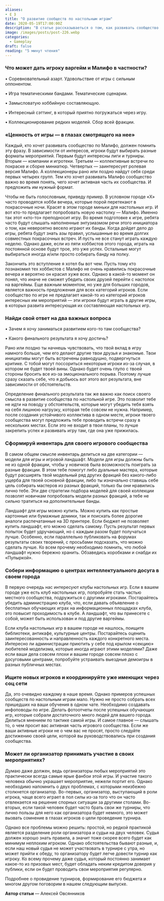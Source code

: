 ```yaml
---
aliases: 
- ⟪ ⟫
title: "О развитие сообществ по настольным играм"
date: 2020-05-19T17:00:00Z
description: "В cтатье рассказываеться о том, как развивать сообщество по настольным играм, как привлечь игровую аудиторию и найти помещение для клуба."
image: /images/posts/post-226.webp
categories:
  - Gameplay
draft: false
reading: "5 минут чтения"
---
```


### Что может дать игроку варгейм и Малифо в частности?

• Соревновательный азарт. Удовольствие от игры с сильным оппонентом.

• Игра тематическими бандами. Тематические сценарии.

• Замысловатую хоббийную составляющую.

• Интересный сэттинг, в который приятно погружаться через игру.

• Коллекционирование редких моделей. Сбор всей фракции.

### «Ценность от игры — в глазах смотрящего на нее»

Каждый, кто хочет развивать сообщество по Малифо, должен помнить эту фразу. В зависимости от интересов, игроки будут выбирать разные форматы мероприятий. Первым будут интересны лиги и турниры. Вторым — компании и игротеки. Третьем — коллективные встречи по покраске и сборке миниатюр. Четвертых — заинтересует ролевая версия Малифо. А коллекционеры рано или поздно найдут себя среди первых четырех групп. Тем кто хочет развивать Малифо сообщество важно во время понять, чего хочет активная часть их сообщества. И предложить им нужный формат.

Чтобы не быть голословным, приведу пример. В условном городе «Х» часто проводятся хобби вечера, которые порой перетекают в покрасочные ночи. Красят в этом городе миньки для настольных игр. И вот кто-то предлагает попробовать новую настолку — Малифо. Именно так этот «кто-то» преподносит игру. Во время подготовке к игре, ребята часто будут слышать наполненные энтузиазмом речи этого инициатора о том, как невероятно весело играют их банды. Когда дойдет дело до игры, ребята будут знать азы правил, услышанные во время долгих совместных покрасочных встреч. И пусть не все станут играть каждую неделю. Однако даже, если из пяти хоббистов этого города, играть на постоянной основе будут трое, это уже успех. Остальные могут выбираться иногда и/или просто собирать банду на полку.

Закончить это вступление я хотел бы вот чем. Пусть тому кто познакомил тех хоббистов с Малифо не очень нравились покрасочные вечера и вероятно он красил хуже всех. Однако в какой-то момент он понял, что иначе не сможет убедить своих друзей перейти с настолок на варгеймы. Еще важным моментом, но уже для больших городов, является важность предложения для всех категорий игроков. Если сообщество по игре не предлагает какой-то из категорий игроков интересных им мероприятий — эти игроки будут играть в другие игры, в которых развита интересующая их составляющая настольных игр.

### Найди свой ответ на два важных вопроса

• Зачем я хочу заниматься развитием кого-то там сообщества?

• Какого финального результата я хочу достичь?

Рано или поздно ты начнешь чувствовать, что твой вклад в игру намного больше, чем его делают другие твои друзья и знакомые. Твои инициативы могут быть встречены равнодушно, подвергнуться критике. С тобой могут поссориться некоторые игроки из-за случая, в котором не будет твоей вины. Однако будет очень глупо с твоей стороны бросить все из-за эмоционального порыва. Поэтому лучше сразу сказать себе, что я добьюсь вот этого вот результата, вне зависимости от обстоятельств.

Определение финального результата так же важно как поиск своего смысла в развитие сообщества по настольной игре. Это позволит тебе не идти на поводу у обстоятельств, которые могут убедить тебя взять на себя лишнюю нагрузку, которая тебе совсем не нужна. Например, после создания устойчивого коллектива в одном месте, игроки твоего сообщества могут предложить тебе проводить встречи сразу в нескольких местах. Если это не входит в твои планы, то лучше закрепить успех и развивать игру там, где она уже прижилась.

### Сформируй инвентарь для своего игрового сообщества

В самом общем смысле инвентарь делиться на две категории — модели для игры и игровой ландшафт. Модели для игры должны быть не из одной фракции, чтобы у новичков была возможность поиграть за разные фракции. В этом тебе помогут либо дуальные мастера, которые будут расширять твой модельный ряд других фракций без какого-либо ущерба для твоей основной фракции, либо ты изначально ставишь себе цель собирать мастеров из разных фракций, только бы они нравились лично тебе. Эти две стратегии подбора моделей для своей коллекции позволят новичкам попробовать модели разных фракций, а тебе не сильно тратиться на дополнительные банды.

Ландшафт для игры можно купить. Можно купить как простые картонные или бумажные домики, так и поискать более дорогие аналоги распечатанные на 3D принтере. Если бюджет не позволяет купить ландшафт, его можно сделать самому. Пусть результат первых попыток будет удручающий, но с каждым разом будет получаться лучше. Особенно, если параллельно публиковать на форумах результаты своих творений, с просьбами подсказать, что можно сделать лучше. Ко всем прочему необходимо помнить, что любой ландшафт нужно бережно хранить. Обзаведись коробками и снабди их «Пупыркой».

### Собери информацию о центрах интеллектуального досуга в своем города

В первую очередь нас интересуют клубы настольных игр. Если в вашем городе уже есть клуб настольных игр, попробуйте стать частью местного сообщества, подружиться с другими игроками. Постарайтесь убедить администрацию клуба, что, если давать объявление о бесплатных обучающих играх на информационных площадках клуба, это повысит проходимость в клубе. А ландшафт, что вы принесете с собой, может быть использован и под другие варгеймы.

Если клуба настольных игр в вашем городе не нашлось, поищите библиотеки, антикафе, культурные центры. Постарайтесь оценить заинтересованность и направленность каждого конкретного места. Интересно ли администрации приютить у себе под крылом «секцию» любителей моделизма, которые иногда играют этими моделями? Даже если ваши дела совсем плохи и вашим городе совсем плохо с досуговыми центрами, попробуйте устраивать выездные демоигры в разных публичных местах.

### Ищите новых игроков и координируйте уже имеющих через соц сети

Да, это очевидно каждому в наше время. Однако примеров успешных сообществ по настольным играм мало. Нужно не просто собрать всех пришедших на ваши обучения в одном чате. Необходимо создавать инфоповоды по игре. Делать фотоотчеты после успешных обучающих игр, которые собрали достаточного много людей для вашего города. Делиться мнением по тактике самой игры. И самое главное — слышать то, о чем просит вас активная часть игрового сообщества. Если же ваши активные игроки не о чем вас не просят, просто следуйте достижению своей цели, которой вы руководствовались при создания сообщества.

### Может ли организатор принимать участие в своих мероприятиях?

Думаю даже должен, ведь организаторы любых мероприятий это практически всегда самые ярые фанбои этой игры. И участие такого человека обычно украшает мероприятие, нежели портит его. Однако необходимо напомнить о двух проблемах, с которыми неизбежно столкнется организатор. Во-первых, организатор, выступающий в роли игрока, чаще всего играет в пол силы из-за того что он часто отвлекается на решение спорных ситуации за другими столами. Во-вторых, если такой человек будет часто брать свои же турниры, что лично пользы для него как организатора будет немного, это может вызвать сомнение в глазах игроков о цели проведение турнира.

Однако все проблемы можно решить: простой, но редкой практикой является разделение роли организатора и судьи на двух человек. Судья должен хорошо знать правила, а значит тоже скорее всего будет как минимум неплохим игроком. Однако обстоятельства бывают разные, и, если наш новый судья не может участвовать в турнире с утра, но может прийти к обеду, то организатору будет легче довести турнир как игроку. Ко всему прочему даже судья, который постоянно занимает какое-то из призовых мест, будет обладать неким кредитом доверия у публики, если он будет проводить свои мероприятия регулярно.

Подробнее о провидение турниров, формирование его бюджета и многом другом поговорим в нашем следующим выпуске.

**Автор статьи** — Алексей Овсянников

